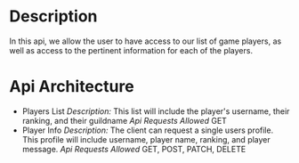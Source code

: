 # Description
 In this api, we allow the user to have access to our list of game players, as well as access to the pertinent information for each of the players.

# Api Architecture
- Players List
    *Description:* This list will include the player's username, their ranking, and their guildname
    *Api Requests Allowed* GET
- Player Info
    *Description:* The client can request a single users profile. This profile will include username, player name, ranking, and player message.
    *Api Requests Allowed* GET, POST, PATCH, DELETE 

